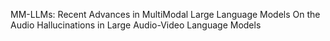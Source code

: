 MM-LLMs: Recent Advances in MultiModal Large Language Models
On the Audio Hallucinations in Large Audio-Video Language Models
